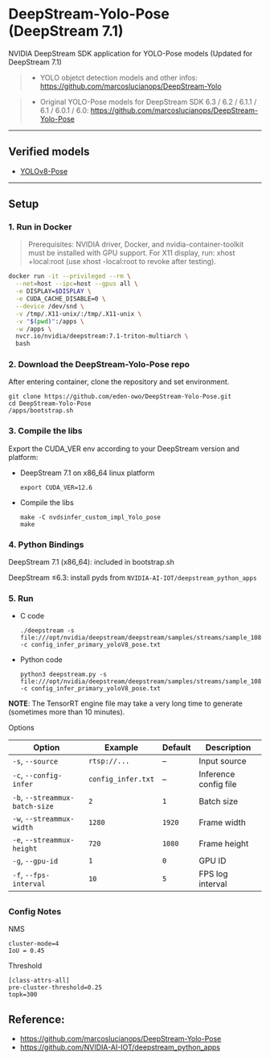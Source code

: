 # DeepStream-Yolo-Pose (DeepStream 7.1)

NVIDIA DeepStream SDK application for YOLO-Pose models (Updated for DeepStream 7.1)


> - YOLO objetct detection models and other infos: https://github.com/marcoslucianops/DeepStream-Yolo

> - Original YOLO-Pose models for DeepStream SDK 6.3 / 6.2 / 6.1.1 / 6.1 / 6.0.1 / 6.0: https://github.com/marcoslucianops/DeepStream-Yolo-Pose

---

## Verified models

* [YOLOv8-Pose](https://github.com/ultralytics/ultralytics)

---

## Setup

### 1. Run in Docker
> Prerequisites: NVIDIA driver, Docker, and nvidia-container-toolkit must be installed with GPU support.
> For X11 display, run: xhost +local:root (use xhost -local:root to revoke after testing).


```bash
docker run -it --privileged --rm \
  --net=host --ipc=host --gpus all \
  -e DISPLAY=$DISPLAY \
  -e CUDA_CACHE_DISABLE=0 \
  --device /dev/snd \
  -v /tmp/.X11-unix/:/tmp/.X11-unix \
  -v "$(pwd)":/apps \
  -w /apps \
  nvcr.io/nvidia/deepstream:7.1-triton-multiarch \
  bash
```

### 2. Download the DeepStream-Yolo-Pose repo

After entering container, clone the repository and set environment.

```
git clone https://github.com/eden-owo/DeepStream-Yolo-Pose.git
cd DeepStream-Yolo-Pose
/apps/bootstrap.sh
```

### 3. Compile the libs

Export the CUDA_VER env according to your DeepStream version and platform:

* DeepStream 7.1 on x86_64 linux platform

  ```
  export CUDA_VER=12.6
  ```

* Compile the libs

  ```
  make -C nvdsinfer_custom_impl_Yolo_pose
  make
  ```

### 4. Python Bindings

  DeepStream 7.1 (x86_64): included in bootstrap.sh

  DeepStream ≤6.3: install pyds from  `NVIDIA-AI-IOT/deepstream_python_apps` 



### 5. Run

* C code

  ```
  ./deepstream -s file:///opt/nvidia/deepstream/deepstream/samples/streams/sample_1080p_h264.mp4 -c config_infer_primary_yoloV8_pose.txt
  ```

* Python code

  ```
  python3 deepstream.py -s file:///opt/nvidia/deepstream/deepstream/samples/streams/sample_1080p_h264.mp4 -c config_infer_primary_yoloV8_pose.txt
  ```

**NOTE**: The TensorRT engine file may take a very long time to generate (sometimes more than 10 minutes).

Options

| Option | Example | Default | Description |
|--------|---------|---------|-------------|
| `-s`, `--source` | `rtsp://...` | – | Input source |
| `-c`, `--config-infer` | `config_infer.txt` | – | Inference config file |
| `-b`, `--streammux-batch-size` | `2` | `1` | Batch size |
| `-w`, `--streammux-width` | `1280` | `1920` | Frame width |
| `-e`, `--streammux-height` | `720` | `1080` | Frame height |
| `-g`, `--gpu-id` | `1` | `0` | GPU ID |
| `-f`, `--fps-interval` | `10` | `5` | FPS log interval |

##

### Config Notes

NMS
```
cluster-mode=4
IoU = 0.45
```

Threshold
```
[class-attrs-all]
pre-cluster-threshold=0.25
topk=300
```

## Reference: 
* https://github.com/marcoslucianops/DeepStream-Yolo-Pose
* https://github.com/NVIDIA-AI-IOT/deepstream_python_apps
